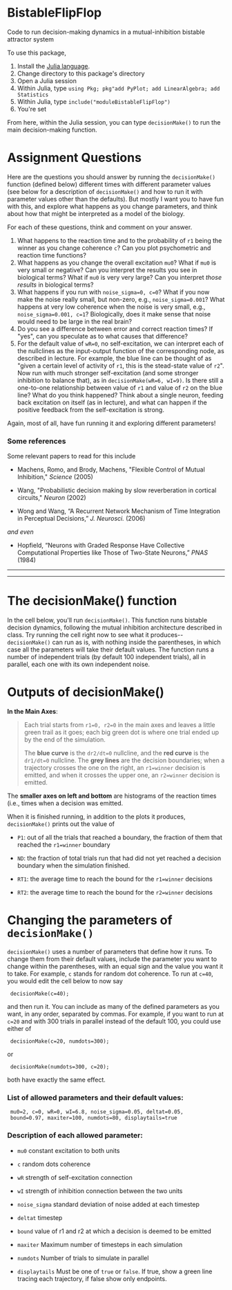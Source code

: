 # BistableFlipFlop
Code to run decision-making dynamics in a mutual-inhibition bistable attractor system

To use this package,

1. Install the [Julia language](https://julialang.org/).
2. Change directory to this package's directory
3. Open a Julia session
4. Within Julia, type `using Pkg; pkg"add PyPlot; add LinearAlgebra; add Statistics`
5. Within Julia, type `include("moduleBistableFlipFlop")`
6. You're set

From here, within the Julia session, you can type `decisionMake()` to run the main decision-making function.

# Assignment Questions

Here are the questions you should answer by running the `decisionMake()` function (defined below) different times with different parameter values (see below for a description of `decisionMake()` and how to run it with parameter values other than the defaults). But mostly I want you to have fun with this, and explore what happens as you change parameters, and think about how that might be interpreted as a model of the biology.

For each of these questions, think and comment on your answer.

1.    What happens to the reaction time and to the probability of `r1` being the winner as you change coherence `c`? Can you plot psychometric and reaction time functions?
2.    What happens as you change the overall excitation `mu0`? What if `mu0` is very small or negative? Can you interpret the results you see in biological terms? What if `mu0` is very very large? Can you interpret *those results* in biological terms?
3. What happens if you run with `noise_sigma=0, c=0`? What if you now make the noise really small, but non-zero, e.g., `noise_sigma=0.001`? What happens at very low coherence when the noise is very small, e.g., `noise_sigma=0.001, c=1`? Biologically, does it make sense that noise would need to be large in the real brain?
4.    Do you see a difference between error and correct reaction times? If "yes", can you speculate as to what causes that difference?
4.    For the default value of `wR=0`, no self-excitation, we can interpret each of the nullclines as the input-output function of the corresponding node, as described in lecture. For example, the blue line can be thought of as "given a certain level of activity of `r1`, this is the stead-state value of `r2`". Now run with much stronger self-excitation (and some stronger inhibition to balance that), as in `decisionMake(wR=6, wI=9)`. Is there still a one-to-one relationship between value of `r1` and value of `r2` on the blue line? What do you think happened? Think about a single neuron, feeding back excitation on itself (as in lecture), and what can happen if the positive feedback from the self-excitation is strong.
  
Again, most of all, have fun running it and exploring different parameters!

### Some references

Some relevant papers to read for this include

- Machens, Romo, and Brody, Machens, "Flexible Control of Mutual Inhibition," *Science* (2005)

- Wang, "Probabilistic decision making by slow reverberation in
cortical circuits," *Neuron* (2002)

- Wong and Wang, “A Recurrent Network Mechanism of Time Integration in Perceptual Decisions,” *J. Neurosci.* (2006)

*and even*

- Hopfield, “Neurons with Graded Response Have Collective Computational Properties like Those of Two-State Neurons,” *PNAS* (1984)


---



---



# The decisionMake() function

In the cell below, you'll run `decisionMake()`. This function runs bistable decision dynamics, following the mutual inhibition architecture described in class. Try running the cell right now to see what it produces-- `decisionMake()` can run as is, with nothing inside the parentheses, in which case all the parameters will take their default values. The function  runs a number of independent trials (by default 100 independent trials), all in parallel, each one with its own independent noise.

# Outputs of decisionMake()

**In the Main Axes**:

> Each trial starts from `r1=0, r2=0` in the main axes and leaves a little green trail as it goes; each big green dot is where one trial ended up by the end of the simulation.
>
> The **blue curve** is the `dr2/dt=0` nullcline, and the **red curve** is the `dr1/dt=0` nullcline. The **grey lines** are the decision boundaries; when a trajectory crosses the one on the right, an `r1=winner` decision is emitted, and when it crosses the upper one, an `r2=winner` decision is emitted.

The **smaller axes on left and bottom** are histograms of the reaction times (i.e., times when a decision was emitted.

When it is finished running, in addition to the plots it produces, `decisionMake()` prints out the value of

- `P1`: out of all the trials that reached a boundary, the fraction of them that reached the `r1=winner` boundary

- `ND`: the fraction of total trials run that had did not yet reached a decision boundary when the simulation finished.

- `RT1`: the average time to reach the bound for the `r1=winner` decisions

- `RT2`: the average time to reach the bound for the `r2=winner` decisions


# Changing the parameters of `decisionMake()`

`decisionMake()` uses a number of parameters that define how it runs. To change them from their default values, include the parameter you want to change within the parentheses, with an equal sign and the value you want it to take. For example, `c` stands for random dot coherence. To run at `c=40`, you would edit the cell below to now say

     decisionMake(c=40);

and then run it.  You can include as many of the defined parameters as you want, in any order, separated by commas. For example, if you want to run at `c=20` and with 300 trials in parallel instead of the default 100, you could use either of

     decisionMake(c=20, numdots=300);

or

     decisionMake(numdots=300, c=20);

both have exactly the same effect.

### List of allowed parameters and their default values:

     mu0=2, c=0, wR=0, wI=6.8, noise_sigma=0.05, deltat=0.05,
     bound=0.97, maxiter=100, numdots=80, displaytails=true

### Description of each allowed parameter:

- `mu0` constant excitation to both units

- `c`   random dots coherence

- `wR`  strength of self-excitation connection

- `wI`  strength of inhibition connection between the two units

- `noise_sigma`  standard deviation of noise added at each timestep

- `deltat`   timestep

- `bound`     value of r1 and r2 at which a decision is deemed to be emitted

- `maxiter`   Maximum number of timesteps in each simulation

- `numdots`   Number of trials to simulate in parallel

- `displaytails`  Must be one of `true` or `false`. If true, show a green line tracing each trajectory, if false show only endpoints.


